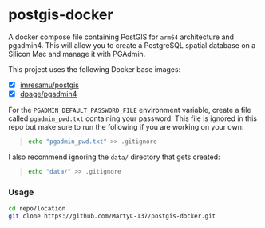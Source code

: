 # postgis-docker
A docker compose file containing PostGIS for `arm64` architecture and pgadmin4. This will allow you to create a PostgreSQL spatial database on a Silicon Mac and manage it with PGAdmin.

This project uses the following Docker base images:

- [x] [imresamu/postgis](https://hub.docker.com/r/imresamu/postgis)
- [x] [dpage/pgadmin4](https://hub.docker.com/r/dpage/pgadmin4)

For the `PGADMIN_DEFAULT_PASSWORD_FILE` environment variable, create a file called `pgadmin_pwd.txt` containing your password. This file is ignored in this repo but make sure to run the following if you are working on your own:
>
> ``` bash
> echo "pgadmin_pwd.txt" >> .gitignore
> ```

I also recommend ignoring the `data/` directory that gets created:
>
> ``` bash
> echo "data/" >> .gitignore
> ```

### Usage

``` bash
cd repo/location
git clone https://github.com/MartyC-137/postgis-docker.git
```